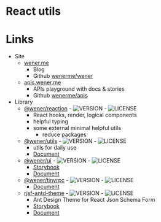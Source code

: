 # React utils


<!-- LINK:BEGIN -->

# Links

* Site
  * [wener.me](https://wener.me)
    * Blog
    * Github [wenerme/wener](https://github.com/wenerme/wener)
  * [apis.wener.me](https://apis.wener.me/)
    * APIs playground with docs & stories
    * Github [wenerme/apis](https://github.com/wenerme/apis)
* Library
  * [@wener/reaction](https://www.npmjs.com/package/@wener/reaction) - ![VERSION](https://img.shields.io/npm/v/@wener/reaction) - ![LICENSE](https://img.shields.io/npm/l/@wener/reaction)
    * React hooks, render, logical components
    * helpful typing
    * some external minimal helpful utils
      * reduce packages
  * [@wener/utils](https://www.npmjs.com/package/@wener/utils) - ![VERSION](https://img.shields.io/npm/v/@wener/utils) - ![LICENSE](https://img.shields.io/npm/l/@wener/utils)
    * utils for daily use
    * [Document](https://apis.wener.me/docs/@wener/utils/)
  * [@wener/ui](https://www.npmjs.com/package/@wener/ui) - ![VERSION](https://img.shields.io/npm/v/@wener/ui) - ![LICENSE](https://img.shields.io/npm/l/@wener/ui)
    * [Storybook](https://apis.wener.me/storybook/@wener/ui)
    * [Document](https://apis.wener.me/docs/@wener/ui/)
  * [@wener/tinyrpc](https://www.npmjs.com/package/@wener/tinyrpc) - ![VERSION](https://img.shields.io/npm/v/@wener/tinyrpc) - ![LICENSE](https://img.shields.io/npm/l/@wener/tinyrpc)
    * [Document](https://apis.wener.me/docs/@wener/tinyrpc/)
  * [rjsf-antd-theme](https://www.npmjs.com/package/rjsf-antd-theme) - ![VERSION](https://img.shields.io/npm/v/rjsf-antd-theme) - ![LICENSE](https://img.shields.io/npm/l/rjsf-antd-theme)
    * Ant Design Theme for React Json Schema Form
    * [Storybook](https://apis.wener.me/storybook/rjsf-antd-theme)
    * [Document](https://apis.wener.me/docs/rjsf-antd-theme/)

<!-- LINK:END -->
